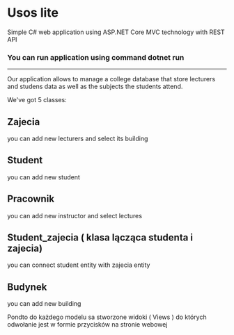 # Usos lite
Simple C# web application using ASP.NET Core MVC technology with REST API

### You can run application using command dotnet run 

---

Our application allows to manage a college database that store lecturers and studens data as well as the subjects the students attend. 

We've got 5 classes:

## Zajecia
you can add new lecturers and select its building
## Student
you can add new student 
## Pracownik
you can add new instructor and select lectures 
## Student_zajecia ( klasa lącząca studenta i zajecia)
you can connect student entity with zajecia entity 
## Budynek
you can add new building 

Pondto do każdego modelu sa stworzone widoki ( Views ) do których odwołanie jest w formie przycisków na stronie webowej


